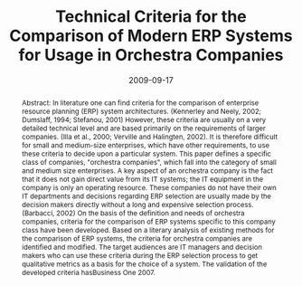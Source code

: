 ---
abstract: 'Abstract: In literature one can find criteria for the comparison of enterprise
  resource planning (ERP) system architectures. (Kennerley and Neely, 2002; Dumslaff,
  1994; Stefanou, 2001) However, these criteria are usually on a very detailed technical
  level and are based primarily on the requirements of larger companies. (Illa et
  al.,  2000; Verville and Halingten, 2002). It is therefore difficult for small and
  medium-size enterprises, which have other requirements, to use these criteria to
  decide upon a particular system. This paper defines a specific class of companies,
  "orchestra companies", which fall into the category of small and medium size enterprises.
  A key aspect of an orchestra company is the fact that it does not gain direct value
  from its IT systems; the IT equipment in the company is only an operating resource.
  These companies do not have their own IT departments and decisions regarding ERP
  selection are usually made by the decision makers directly without a long and expensive
  selection process. (Barbacci, 2002) On the basis of the definition and needs of
  orchestra companies, criteria for  the comparison of ERP systems specific to this
  company class have been developed. Based on a literary analysis of existing methods
  for the comparison of ERP systems, the criteria for orchestra companies are identified
  and modified. The target audiences are IT managers and decision makers who can use
  these criteria during the ERP selection process to get qualitative metrics as a
  basis for the choice of a system. The validation of the developed criteria hasBusiness
  One 2007.'
authors:
- Michael Gall
- Christian Sterba
- Thomas Grechenig
date: '2009-09-17'
featured: false
links:
- name: Publik
  url: https://publik.tuwien.ac.at/showentry.php?ID=183652&lang=2
publication: 'Talk: 3rd European Conference on Information Management and Evaluation
  (ECIME) 2009, Göteburg, Schweden; 09-17-2009 - 09-18-2009; in: "Proceedings of the
  European Conference on Information Management and Evaluation (ECIME) 2009", J. Ljunberg,
  K. Grundén (ed.); Academic Publishing Limited, (2009), ISBN: 978-1-906638-44-3;
  159 - 166'
publication_types:
- '1'
publishDate: '2009-09-17'
title: Technical Criteria for the Comparison of Modern ERP Systems for Usage in Orchestra
  Companies
url_pdf: ''
---